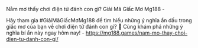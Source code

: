 Nằm mơ thấy chơi điện tử đánh con gì? Giải Mã Giấc Mơ Mg188 - 

Hãy tham gia #GiảiMãGiấcMơMg188 để tìm hiểu những ý nghĩa ẩn dấu trong giấc mơ của bạn về chơi điện tử đánh con gì? 🤔 Cùng khám phá những ý nghĩa bí ẩn này ngay hôm nay! - https://mg188.games/nam-mo-thay-choi-dien-tu-danh-con-gi/
